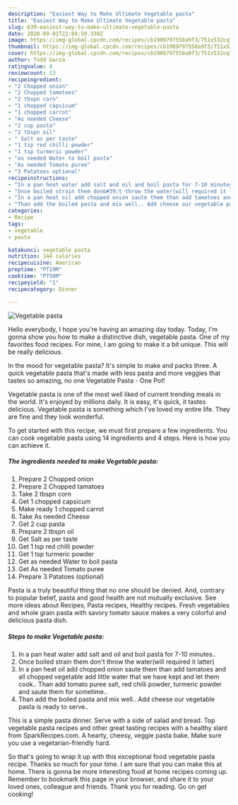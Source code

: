 ```yaml
---
description: "Easiest Way to Make Ultimate Vegetable pasta"
title: "Easiest Way to Make Ultimate Vegetable pasta"
slug: 639-easiest-way-to-make-ultimate-vegetable-pasta
date: 2020-09-01T22:04:59.330Z
image: https://img-global.cpcdn.com/recipes/cb1909797558a9f3/751x532cq70/vegetable-pasta-recipe-main-photo.jpg
thumbnail: https://img-global.cpcdn.com/recipes/cb1909797558a9f3/751x532cq70/vegetable-pasta-recipe-main-photo.jpg
cover: https://img-global.cpcdn.com/recipes/cb1909797558a9f3/751x532cq70/vegetable-pasta-recipe-main-photo.jpg
author: Todd Garza
ratingvalue: 4
reviewcount: 13
recipeingredient:
- "2 Chopped onion"
- "2 Chopped tamatoes"
- "2 tbspn corn"
- "1 chopped capsicum"
- "1 chopped carrot"
- "As needed Cheese"
- "2 cup pasta"
- "2 tbspn oil"
- " Salt as per taste"
- "1 tsp red chilli powder"
- "1 tsp turmeric powder"
- "as needed Water to boil pasta"
- "As needed Tomato puree"
- "3 Patatoes optional"
recipeinstructions:
- "In a pan heat water add salt and oil and boil pasta for 7-10 minutes.."
- "Once boiled strain them don&#39;t throw the water(will required it latter)"
- "In a pan heat oil add chopped onion saute them than add tamatoes and all chopped vegetable add little water that we have kept and let them cook.. Than add tomato puree salt, red chilli powder, turmeric powder and saute them for sometime.."
- "Than add the boiled pasta and mix well.. Add cheese our vegetable pasta is ready to serve.."
categories:
- Recipe
tags:
- vegetable
- pasta

katakunci: vegetable pasta 
nutrition: 144 calories
recipecuisine: American
preptime: "PT19M"
cooktime: "PT50M"
recipeyield: "1"
recipecategory: Dinner

---
```



![Vegetable pasta](https://img-global.cpcdn.com/recipes/cb1909797558a9f3/751x532cq70/vegetable-pasta-recipe-main-photo.jpg)

Hello everybody, I hope you're having an amazing day today. Today, I'm gonna show you how to make a distinctive dish, vegetable pasta. One of my favorites food recipes. For mine, I am going to make it a bit unique. This will be really delicious.

In the mood for vegetable pasta? It&#39;s simple to make and packs three. A quick vegetable pasta that&#39;s made with less pasta and more veggies that tastes so amazing, no one Vegetable Pasta - One Pot!

Vegetable pasta is one of the most well liked of current trending meals in the world. It's enjoyed by millions daily. It is easy, it's quick, it tastes delicious. Vegetable pasta is something which I've loved my entire life. They are fine and they look wonderful.


To get started with this recipe, we must first prepare a few ingredients. You can cook vegetable pasta using 14 ingredients and 4 steps. Here is how you can achieve it.

<!--inarticleads1-->

##### The ingredients needed to make Vegetable pasta:

1. Prepare 2 Chopped onion
1. Prepare 2 Chopped tamatoes
1. Take 2 tbspn corn
1. Get 1 chopped capsicum
1. Make ready 1 chopped carrot
1. Take As needed Cheese
1. Get 2 cup pasta
1. Prepare 2 tbspn oil
1. Get  Salt as per taste
1. Get 1 tsp red chilli powder
1. Get 1 tsp turmeric powder
1. Get as needed Water to boil pasta
1. Get As needed Tomato puree
1. Prepare 3 Patatoes (optional)


Pasta is a truly beautiful thing that no one should be denied. And, contrary to popular belief, pasta and good health are not mutually exclusive. See more ideas about Recipes, Pasta recipes, Healthy recipes. Fresh vegetables and whole grain pasta with savory tomato sauce makes a very colorful and delicious pasta dish. 

<!--inarticleads2-->

##### Steps to make Vegetable pasta:

1. In a pan heat water add salt and oil and boil pasta for 7-10 minutes..
1. Once boiled strain them don&#39;t throw the water(will required it latter)
1. In a pan heat oil add chopped onion saute them than add tamatoes and all chopped vegetable add little water that we have kept and let them cook.. Than add tomato puree salt, red chilli powder, turmeric powder and saute them for sometime..
1. Than add the boiled pasta and mix well.. Add cheese our vegetable pasta is ready to serve..


This is a simple pasta dinner. Serve with a side of salad and bread. Top vegetable pasta recipes and other great tasting recipes with a healthy slant from SparkRecipes.com. A hearty, cheesy, veggie pasta bake. Make sure you use a vegetarian-friendly hard. 

So that's going to wrap it up with this exceptional food vegetable pasta recipe. Thanks so much for your time. I am sure that you can make this at home. There is gonna be more interesting food at home recipes coming up. Remember to bookmark this page in your browser, and share it to your loved ones, colleague and friends. Thank you for reading. Go on get cooking!
